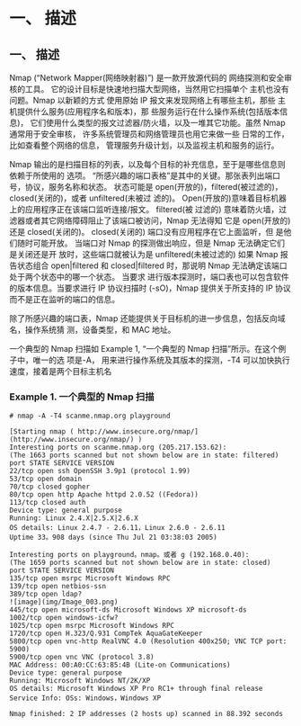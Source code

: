 # 一、 描述

## 一、 描述

Nmap (“Network Mapper(网络映射器)”) 是一款开放源代码的 网络探测和安全审核的工具。 它的设计目标是快速地扫描大型网络，当然用它扫描单个 主机也没有问题。Nmap 以新颖的方式 使用原始 IP 报文来发现网络上有哪些主机，那些 主机提供什么服务(应用程序名和版本)，那 些服务运行在什么操作系统(包括版本信息)， 它们使用什么类型的报文过滤器/防火墙，以及一堆其它功能。虽然 Nmap 通常用于安全审核， 许多系统管理员和网络管理员也用它来做一些 日常的工作，比如查看整个网络的信息， 管理服务升级计划，以及监视主机和服务的运行。

Nmap 输出的是扫描目标的列表，以及每个目标的补充信息，至于是哪些信息则依赖于所使用的 选项。 “所感兴趣的端口表格”是其中的关键。那张表列出端口号，协议，服务名称和状态。 状态可能是 open(开放的)，filtered(被过滤的)， closed(关闭的)，或者 unfiltered(未被过 滤的)。 Open(开放的)意味着目标机器上的应用程序正在该端口监听连接/报文。 filtered(被 过滤的) 意味着防火墙，过滤器或者其它网络障碍阻止了该端口被访问，Nmap 无法得知 它是 open(开放的) 还是 closed(关闭的)。 closed(关闭的) 端口没有应用程序在它上面监听，但 是他们随时可能开放。 当端口对 Nmap 的探测做出响应，但是 Nmap 无法确定它们是关闭还是开 放时，这些端口就被认为是 unfiltered(未被过滤的) 如果 Nmap 报告状态组合 open|filtered 和 closed|filtered 时，那说明 Nmap 无法确定该端口处于两个状态中的哪一个状态。 当要求 进行版本探测时，端口表也可以包含软件的版本信息。当要求进行 IP 协议扫描时 (-sO)，Nmap 提供关于所支持的 IP 协议而不是正在监听的端口的信息。

除了所感兴趣的端口表，Nmap 还能提供关于目标机的进一步信息，包括反向域名，操作系统猜 测，设备类型，和 MAC 地址。

一个典型的 Nmap 扫描如 Example 1, “一个典型的 Nmap 扫描”所示。在这个例子中，唯一的选 项是-A， 用来进行操作系统及其版本的探测，-T4 可以加快执行速度，接着是两个目标主机名

### Example 1\. 一个典型的 Nmap 扫描

```
# nmap -A -T4 scanme.nmap.org playground

[Starting nmap ( http://www.insecure.org/nmap/](http://www.insecure.org/nmap/) )
Interesting ports on scanme.nmap.org (205.217.153.62):
(The 1663 ports scanned but not shown below are in state: filtered)
port STATE SERVICE VERSION
22/tcp open ssh OpenSSH 3.9p1 (protocol 1.99)
53/tcp open domain
70/tcp closed gopher
80/tcp open http Apache httpd 2.0.52 ((Fedora))
113/tcp closed auth
Device type: general purpose
Running: Linux 2.4.X|2.5.X|2.6.X
OS details: Linux 2.4.7 - 2.6.11，Linux 2.6.0 - 2.6.11
Uptime 33。908 days (since Thu Jul 21 03:38:03 2005)

Interesting ports on playground。nmap。或者 g (192.168.0.40):
(The 1659 ports scanned but not shown below are in state: closed)
port STATE SERVICE VERSION
135/tcp open msrpc Microsoft Windows RPC
139/tcp open netbios-ssn
389/tcp open ldap?
![image](img/Image_003.png)
445/tcp open microsoft-ds Microsoft Windows XP microsoft-ds
1002/tcp open windows-icfw?
1025/tcp open msrpc Microsoft Windows RPC
1720/tcp open H.323/Q.931 CompTek AquaGateKeeper
5800/tcp open vnc-http RealVNC 4.0 (Resolution 400x250; VNC TCP port: 5900)
5900/tcp open vnc VNC (protocol 3.8)
MAC Address: 00:A0:CC:63:85:4B (Lite-on Communications)
Device type: general purpose
Running: Microsoft Windows NT/2K/XP
OS details: Microsoft Windows XP Pro RC1+ through final release
Service Info: OSs: Windows，Windows XP

Nmap finished: 2 IP addresses (2 hosts up) scanned in 88.392 seconds 
```